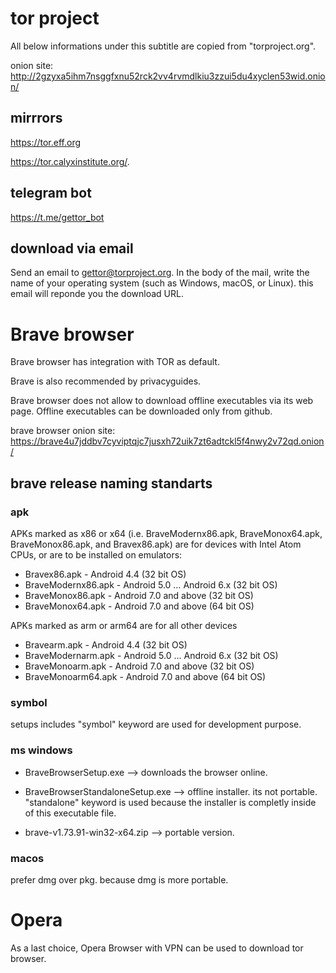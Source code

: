 # tor project
All below informations under this subtitle are copied from "torproject.org".

onion site:
http://2gzyxa5ihm7nsggfxnu52rck2vv4rvmdlkiu3zzui5du4xyclen53wid.onion/

## mirrrors
https://tor.eff.org

https://tor.calyxinstitute.org/.

## telegram bot
https://t.me/gettor_bot

## download via email
Send an email to gettor@torproject.org. In the body of the mail, write the name of your operating system (such as Windows, macOS, or Linux). this email will reponde you the download URL.

# Brave browser
Brave browser has integration with TOR as default. 

Brave is also recommended by privacyguides.

Brave browser does not allow to download offline executables via its web page. Offline executables can be downloaded only from github.

brave browser onion site:
https://brave4u7jddbv7cyviptqjc7jusxh72uik7zt6adtckl5f4nwy2v72qd.onion/

## brave release naming standarts

### apk
APKs marked as x86 or x64 (i.e. BraveModernx86.apk, BraveMonox64.apk, BraveMonox86.apk, and Bravex86.apk) are for devices with Intel Atom CPUs, or are to be installed on emulators:

- Bravex86.apk - Android 4.4 (32 bit OS)
- BraveModernx86.apk - Android 5.0 … Android 6.x (32 bit OS)
- BraveMonox86.apk - Android 7.0 and above (32 bit OS)
- BraveMonox64.apk - Android 7.0 and above (64 bit OS)

APKs marked as arm or arm64 are for all other devices

- Bravearm.apk - Android 4.4 (32 bit OS)
- BraveModernarm.apk - Android 5.0 … Android 6.x (32 bit OS)
- BraveMonoarm.apk - Android 7.0 and above (32 bit OS)
- BraveMonoarm64.apk - Android 7.0 and above (64 bit OS)

### symbol
setups includes "symbol" keyword are used for development purpose.

### ms windows
- BraveBrowserSetup.exe --> downloads the browser online.

- BraveBrowserStandaloneSetup.exe --> offline installer. its not portable. "standalone" keyword is used because the installer is completly inside of this executable file.

- brave-v1.73.91-win32-x64.zip --> portable version.

### macos
prefer dmg over pkg. because dmg is more portable.

# Opera
As a last choice, Opera Browser with VPN can be used to download tor browser.
